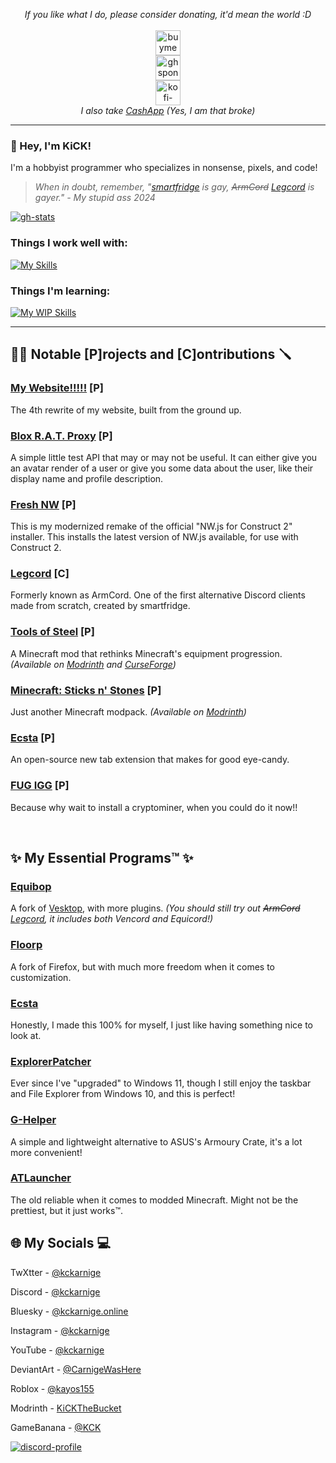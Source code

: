 <p align="center">
  <i>If you like what I do, please consider donating, it'd mean the world :D</i>
  <br><br>
  <a href="https://www.buymeacoffee.com/kckarnige" target="_blank">
    <img alt="buymeacoffee-singular" height="40" src="https://cdn.jsdelivr.net/npm/@intergrav/devins-badges@3/assets/compact/donate/buymeacoffee-singular_vector.svg">
  </a>
  <br>
  <a href="https://github.com/sponsors/kckarnige" target="_blank">
    <img alt="ghsponsors-singular" height="40" src="https://cdn.jsdelivr.net/npm/@intergrav/devins-badges@3/assets/compact/donate/ghsponsors-singular_vector.svg">
  </a>
  <br>
  <a href="https://ko-fi.com/kckarnige" target="_blank">
    <img alt="kofi-singular" height="40" src="https://cdn.jsdelivr.net/npm/@intergrav/devins-badges@3/assets/compact/donate/kofi-singular_vector.svg">
  </a>
  <br>
  <i>I also take <a href="https://cash.app/$kckarnige">CashApp</a> (Yes, I am that broke)</i>
</p>

----

### 👋 Hey, I'm KiCK!

I'm a hobbyist programmer who specializes in nonsense, pixels, and code!

> *When in doubt, remember, "[smartfridge](https://github.com/smartfrigde) is gay, ~~ArmCord~~ [Legcord](https://github.com/Legcord/Legcord) is gayer." - My stupid ass 2024*

[![gh-stats](https://github-readme-stats.vercel.app/api/top-langs/?username=kckarnige&bg_color=1a1c1f&hide_border=true&theme=dark&border_radius=8px&layout=compact&hide=powershell,lua,c%2B%2B,makefile)](https://github.com/anuraghazra/github-readme-stats)

### Things I work well with:
[![My Skills](https://skillicons.dev/icons?i=html,scss,css,nodejs,js,ps)](https://skillicons.dev)

### Things I'm learning:
[![My WIP Skills](https://skillicons.dev/icons?i=java,ai,cs)](https://skillicons.dev)

----

## 👷‍♂️ Notable [P]rojects and [C]ontributions 🪛

### [My Website!!!!!](https://kckarnige.github.io/) [P]
The 4th rewrite of my website, built from the ground up.

### [Blox R.A.T. Proxy](https://github.com/kckarnige/BloxRatP) [P]
A simple little test API that may or may not be useful. It can either give you an avatar render of a user or give you some data about the user, like their display name and profile description.

### [Fresh NW](https://github.com/kckarnige/NeoNWjsForC2) [P]
This is my modernized remake of the official "NW.js for Construct 2" installer. This installs the latest version of NW.js available, for use with Construct 2. 

### [Legcord](https://github.com/Legcord/Legcord) [C]
Formerly known as ArmCord. One of the first alternative Discord clients made from scratch, created by smartfridge.

### [Tools of Steel](https://github.com/kckarnige/ToolsofSteel) [P]
A Minecraft mod that rethinks Minecraft's equipment progression. _(Available on [Modrinth](https://modrinth.com/mod/tools-of-steel) and [CurseForge](https://www.curseforge.com/minecraft/mc-mods/tools-of-steel))_

### [Minecraft: Sticks n' Stones](https://mc-sns.github.io/) [P]
Just another Minecraft modpack. _(Available on [Modrinth](https://modrinth.com/modpack/mc-sns))_

### [Ecsta](https://github.com/kckarnige/EcstaTab) [P]
An open-source new tab extension that makes for good eye-candy.

### [FUG IGG](https://gist.github.com/kckarnige/6dfff1025b5da69399c26957ee47b445) [P]
Because why wait to install a cryptominer, when you could do it now!!

<br>

## ✨ My Essential Programs™ ✨

### [Equibop](https://github.com/Equicord/Equibop)
A fork of [Vesktop](https://github.com/Vencord/Vesktop), with more plugins. *(You should still try out ~~ArmCord~~ [Legcord](https://github.com/Legcord/Legcord), it includes both Vencord and Equicord!)*

### [Floorp](https://github.com/floorp-Projects/floorp)
A fork of Firefox, but with much more freedom when it comes to customization.

### [Ecsta](https://github.com/kckarnige/EcstaTab)
Honestly, I made this 100% for myself, I just like having something nice to look at.

### [ExplorerPatcher](https://github.com/valinet/ExplorerPatcher)
Ever since I've "upgraded" to Windows 11, though I still enjoy the taskbar and File Explorer from Windows 10, and this is perfect!

### [G-Helper](https://github.com/seerge/g-helper)
A simple and lightweight alternative to ASUS's Armoury Crate, it's a lot more convenient!

### [ATLauncher](https://github.com/ATLauncher/ATLauncher)
The old reliable when it comes to modded Minecraft. Might not be the prettiest, but it just works™.

## 🌐 My Socials 💻

TwXtter - [@kckarnige](https://x.com/kckarnige)

Discord - [@kckarnige](https://discord.com/users/634168893644210186)

Bluesky - [@kckarnige.online](https://bsky.app/profile/kckarnige.online)

Instagram - [@kckarnige](https://instagram.com/kckarnige)

YouTube - [@kckarnige](https://www.youtube.com/channel/UCHDWD1G20SVO399jCS0LDNQ)

DeviantArt - [@CarnigeWasHere](https://www.deviantart.com/carnigewashere)

Roblox - [@kayos155](https://www.roblox.com/users/154248006/profile)

Modrinth - [KiCKTheBucket](https://modrinth.com/user/KiCKTheBucket)

GameBanana - [@KCK](https://gamebanana.com/members/1716410)

[![discord-profile](https://lanyard.kyrie25.dev/api/634168893644210186?bg=1a1c1f&borderRadius=8px&gradient=aaaaaa&hideDiscrim=true&globalName=true&idleMessage="I've%20been%20shaking%20my%20hips,%20I've%20been%20putting%20on%20a%20show."&useDisplayName=true)](https://github.com/kyrie25/lanyard-profile-readme)
